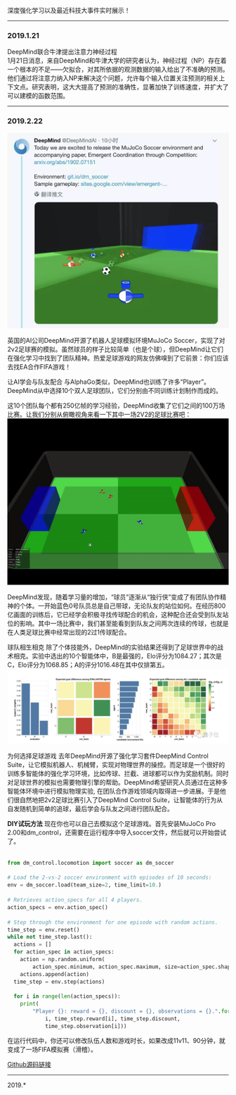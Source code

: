 深度强化学习以及最近科技大事件实时展示！


---

### 2019.1.21

DeepMind联合牛津提出注意力神经过程<br>
1月21日消息，来自DeepMind和牛津大学的研究者认为，神经过程（NP）存在着一个根本的不足——欠拟合，对其所依据的观测数据的输入给出了不准确的预测。他们通过将注意力纳入NP来解决这个问题，允许每个输入位置关注预测的相关上下文点。研究表明，这大大提高了预测的准确性，显著加快了训练速度，并扩大了可以建模的函数范围。

---
### **2019.2.22**
![](assets/markdown-img-paste-20190223084737963.png)

英国的AI公司DeepMind开源了机器人足球模拟环境MuJoCo Soccer，实现了对2v2足球赛的模拟。虽然球员的样子比较简单（也是个球），但DeepMind让它们在强化学习中找到了团队精神。热爱足球游戏的网友仿佛嗅到了它前景：你们应该去找EA合作FIFA游戏！

让AI学会与队友配合
与AlphaGo类似，DeepMind也训练了许多“Player”。DeepMind从中选择10个双人足球团队，它们分别由不同训练计划制作而成的。

这10个团队每个都有250亿帧的学习经验，DeepMind收集了它们之间的100万场比赛。让我们分别从俯瞰视角来看一下其中一场2V2的足球比赛吧：
![](assets/markdown-img-paste-20190223084959410.png)


DeepMind发现，随着学习量的增加，“球员”逐渐从“独行侠”变成了有团队协作精神的个体。一开始蓝色0号队员总是自己带球，无论队友的站位如何。在经历800亿画面的训练后，它已经学会积极寻找传球配合的机会，这种配合还会受到队友站位的影响。其中一场比赛中，我们甚至能看到到队友之间两次连续的传球，也就是在人类足球比赛中经常出现的2过1传球配合。

球队相生相克
除了个体技能外，DeepMind的实验结果还得到了足球世界中的战术相克。实验中选出的10个智能体中，B是最强的，Elo评分为1084.27；其次是C，Elo评分为1068.85；A的评分1016.48在其中仅排第五。
![](assets/markdown-img-paste-20190223085029541.png)

为何选择足球游戏
去年DeepMind开源了强化学习套件DeepMind Control Suite，让它模拟机器人、机械臂，实现对物理世界的操控。而足球是一个很好的训练多智能体的强化学习环境，比如传球、拦截、进球都可以作为奖励机制。同时对足球世界的模拟也需要物理引擎的帮助。DeepMind希望研究人员通过在这种多智能体环境中进行模拟物理实验, 在团队合作游戏领域内取得进一步进展。于是他们很自然地把2v2足球比赛引入了DeepMind Control Suite，让智能体的行为从自发随机到简单的追球，最后学会与队友之间进行团队配合。

**DIY试玩方法**
现在你也可以自己去模拟这个足球游戏。首先安装MuJoCo Pro 2.00和dm_control，还需要在运行程序中导入soccer文件，然后就可以开始尝试了。

```python

from dm_control.locomotion import soccer as dm_soccer

# Load the 2-vs-2 soccer environment with episodes of 10 seconds:
env = dm_soccer.load(team_size=2, time_limit=10.)

# Retrieves action_specs for all 4 players.
action_specs = env.action_spec()

# Step through the environment for one episode with random actions.
time_step = env.reset()
while not time_step.last():
  actions = []
  for action_spec in action_specs:
    action = np.random.uniform(
        action_spec.minimum, action_spec.maximum, size=action_spec.shape)
    actions.append(action)
  time_step = env.step(actions)

  for i in range(len(action_specs)):
    print(
        "Player {}: reward = {}, discount = {}, observations = {}.".format(
            i, time_step.reward[i], time_step.discount,
            time_step.observation[i]))
```
在运行代码中，你还可以修改队伍人数和游戏时长，如果改成11v11、90分钟，就变成了一场FIFA模拟赛（滑稽）。

[Github源码链接](https://github.com/deepmind/dm_control/tree/master/dm_control/locomotion/soccer)

---

2019.*
